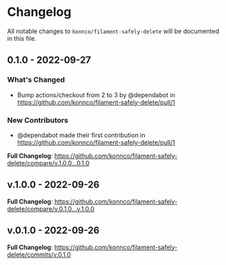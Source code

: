 # Changelog

All notable changes to `konnco/filament-safely-delete` will be documented in this file.

## 0.1.0 - 2022-09-27

### What's Changed

- Bump actions/checkout from 2 to 3 by @dependabot in https://github.com/konnco/filament-safely-delete/pull/1

### New Contributors

- @dependabot made their first contribution in https://github.com/konnco/filament-safely-delete/pull/1

**Full Changelog**: https://github.com/konnco/filament-safely-delete/compare/v.1.0.0...0.1.0

## v.1.0.0 - 2022-09-26

**Full Changelog**: https://github.com/konnco/filament-safely-delete/compare/v.0.1.0...v.1.0.0

## v.0.1.0 - 2022-09-26

**Full Changelog**: https://github.com/konnco/filament-safely-delete/commits/v.0.1.0
